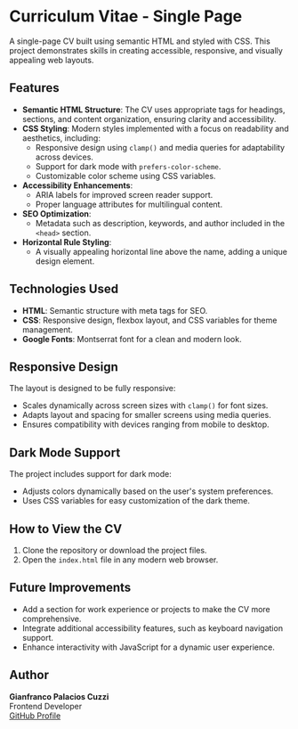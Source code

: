 # Curriculum Vitae - Single Page

A single-page CV built using semantic HTML and styled with CSS. This project demonstrates skills in creating accessible, responsive, and visually appealing web layouts.

## Features

- **Semantic HTML Structure**: The CV uses appropriate tags for headings, sections, and content organization, ensuring clarity and accessibility.
- **CSS Styling**: Modern styles implemented with a focus on readability and aesthetics, including:
  - Responsive design using `clamp()` and media queries for adaptability across devices.
  - Support for dark mode with `prefers-color-scheme`.
  - Customizable color scheme using CSS variables.
- **Accessibility Enhancements**:
  - ARIA labels for improved screen reader support.
  - Proper language attributes for multilingual content.
- **SEO Optimization**:
  - Metadata such as description, keywords, and author included in the `<head>` section.
- **Horizontal Rule Styling**:
  - A visually appealing horizontal line above the name, adding a unique design element.

## Technologies Used

- **HTML**: Semantic structure with meta tags for SEO.
- **CSS**: Responsive design, flexbox layout, and CSS variables for theme management.
- **Google Fonts**: Montserrat font for a clean and modern look.

## Responsive Design

The layout is designed to be fully responsive:

- Scales dynamically across screen sizes with `clamp()` for font sizes.
- Adapts layout and spacing for smaller screens using media queries.
- Ensures compatibility with devices ranging from mobile to desktop.

## Dark Mode Support

The project includes support for dark mode:

- Adjusts colors dynamically based on the user's system preferences.
- Uses CSS variables for easy customization of the dark theme.

## How to View the CV

1. Clone the repository or download the project files.
2. Open the `index.html` file in any modern web browser.

## Future Improvements

- Add a section for work experience or projects to make the CV more comprehensive.
- Integrate additional accessibility features, such as keyboard navigation support.
- Enhance interactivity with JavaScript for a dynamic user experience.

## Author

**Gianfranco Palacios Cuzzi**  
Frontend Developer  
[GitHub Profile](https://github.com/cuzzi06)
